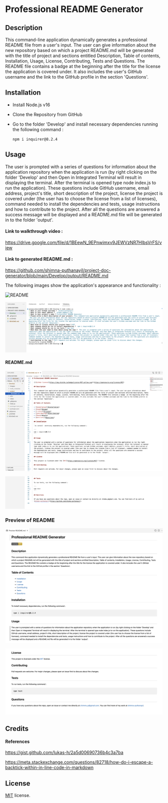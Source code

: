 # Professional README Generator 

## Description

This command-line application dynamically generates a professional README file from a user's input. The user can give information about the new repository based on which a project README.md will be generated with the title of project and sections entitled Description, Table of contents, Installation, Usage, License, Contributing, Tests and Questions. The README file contains a badge  at the beginning after the title for the license the application is covered under. It also includes the user's GitHub username and the link to the GitHub profile in the section 'Questions'.

## Installation

- Install Node.js v16 
- Clone the Repository from GitHub
- Go to the folder 'Develop' and install  necessary dependencies running the following command :

  ```
  npm i inquirer@8.2.4
  ```

## Usage

The user is prompted with a series of questions for information about the application repository when the application is run (by right clicking on the folder 'Develop' and then Open in Integrated Terminal will result in displaying the terminal. After the terminal is opened type node index.js to run the application). These questions include GitHub username, email address, project's title, short description of the project, license the project is covered under (the user has to choose the license from a list of licenses), command needed to install the dependencies and tests, usage instructions and how to contribute to the project. After all the questions are answered a success message will be displayed and a README.md file will be generated in to the folder 'output'.

#### Link to walkthrough video :

https://drive.google.com/file/d/1BEewN_9EPnwimxv9JEWVzNR7HlbsVrFS/view

#### Link to generated README.md :

https://github.com/shimna-puthanayil/project-doc-generator/blob/main/Develop/output/README.md

The following images show the application's appearance and functionality :

![README](./Develop/images/README.gif)

![README 1](./Develop/images/README1.png)

 #### README.md

![README 2](./Develop/images/README2.png)

![README 3](./Develop/images/README3.png)

### Preview of README

![README 4](./Develop/images/README4.png)

![README 5](./Develop/images/README5.png)

## Credits

#### References

https://gist.github.com/lukas-h/2a5d00690736b4c3a7ba

https://meta.stackexchange.com/questions/82718/how-do-i-escape-a-backtick-within-in-line-code-in-markdown

## License

[MIT](https://opensource.org/licenses/MIT) license.

